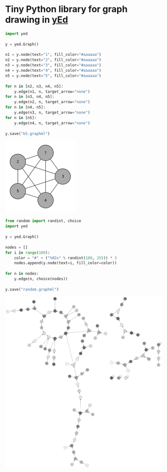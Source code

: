 # Tiny Python library for graph drawing in [yEd](https://www.yworks.com/products/yed)

```Python
import yed

y = yed.Graph()

n1 = y.node(text="1", fill_color="#aaaaaa")
n2 = y.node(text="2", fill_color="#aaaaaa")
n3 = y.node(text="3", fill_color="#aaaaaa")
n4 = y.node(text="4", fill_color="#aaaaaa")
n5 = y.node(text="5", fill_color="#aaaaaa")

for n in [n2, n3, n4, n5]:
    y.edge(n1, n, target_arrow="none")
for n in [n3, n4, n5]:
    y.edge(n2, n, target_arrow="none")
for n in [n4, n5]:
    y.edge(n3, n, target_arrow="none")
for n in [n5]:
    y.edge(n4, n, target_arrow="none")

y.save("k5.graphml")
```

<img src="k5.png"></img>

```Python
from random import randint, choice
import yed

y = yed.Graph()

nodes = []
for i in range(100):
    color = "#" + ("%02x" % randint(100, 255)) * 3
    nodes.append(y.node(text=i, fill_color=color))

for n in nodes:
    y.edge(n, choice(nodes))

y.save("random.graphml")
```

<img src="random.png"></img>

